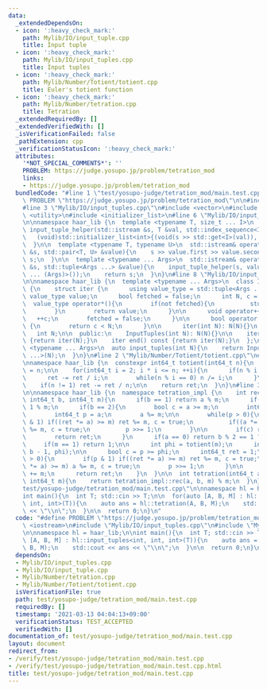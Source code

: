 ```yaml
---
data:
  _extendedDependsOn:
  - icon: ':heavy_check_mark:'
    path: Mylib/IO/input_tuple.cpp
    title: Input tuple
  - icon: ':heavy_check_mark:'
    path: Mylib/IO/input_tuples.cpp
    title: Input tuples
  - icon: ':heavy_check_mark:'
    path: Mylib/Number/Totient/totient.cpp
    title: Euler's totient function
  - icon: ':heavy_check_mark:'
    path: Mylib/Number/tetration.cpp
    title: Tetration
  _extendedRequiredBy: []
  _extendedVerifiedWith: []
  _isVerificationFailed: false
  _pathExtension: cpp
  _verificationStatusIcon: ':heavy_check_mark:'
  attributes:
    '*NOT_SPECIAL_COMMENTS*': ''
    PROBLEM: https://judge.yosupo.jp/problem/tetration_mod
    links:
    - https://judge.yosupo.jp/problem/tetration_mod
  bundledCode: "#line 1 \"test/yosupo-judge/tetration_mod/main.test.cpp\"\n#define\
    \ PROBLEM \"https://judge.yosupo.jp/problem/tetration_mod\"\n\n#include <iostream>\n\
    #line 3 \"Mylib/IO/input_tuples.cpp\"\n#include <vector>\n#include <tuple>\n#include\
    \ <utility>\n#include <initializer_list>\n#line 6 \"Mylib/IO/input_tuple.cpp\"\
    \n\nnamespace haar_lib {\n  template <typename T, size_t ... I>\n  static void\
    \ input_tuple_helper(std::istream &s, T &val, std::index_sequence<I ...>){\n \
    \   (void)std::initializer_list<int>{(void(s >> std::get<I>(val)), 0) ...};\n\
    \  }\n\n  template <typename T, typename U>\n  std::istream& operator>>(std::istream\
    \ &s, std::pair<T, U> &value){\n    s >> value.first >> value.second;\n    return\
    \ s;\n  }\n\n  template <typename ... Args>\n  std::istream& operator>>(std::istream\
    \ &s, std::tuple<Args ...> &value){\n    input_tuple_helper(s, value, std::make_index_sequence<sizeof\
    \ ... (Args)>());\n    return s;\n  }\n}\n#line 8 \"Mylib/IO/input_tuples.cpp\"\
    \n\nnamespace haar_lib {\n  template <typename ... Args>\n  class InputTuples\
    \ {\n    struct iter {\n      using value_type = std::tuple<Args ...>;\n     \
    \ value_type value;\n      bool fetched = false;\n      int N, c = 0;\n\n    \
    \  value_type operator*(){\n        if(not fetched){\n          std::cin >> value;\n\
    \        }\n        return value;\n      }\n\n      void operator++(){\n     \
    \   ++c;\n        fetched = false;\n      }\n\n      bool operator!=(iter &) const\
    \ {\n        return c < N;\n      }\n\n      iter(int N): N(N){}\n    };\n\n \
    \   int N;\n\n  public:\n    InputTuples(int N): N(N){}\n\n    iter begin() const\
    \ {return iter(N);}\n    iter end() const {return iter(N);}\n  };\n\n  template\
    \ <typename ... Args>\n  auto input_tuples(int N){\n    return InputTuples<Args\
    \ ...>(N);\n  }\n}\n#line 2 \"Mylib/Number/Totient/totient.cpp\"\n#include <cstdint>\n\
    \nnamespace haar_lib {\n  constexpr int64_t totient(int64_t n){\n    int64_t ret\
    \ = n;\n\n    for(int64_t i = 2; i * i <= n; ++i){\n      if(n % i == 0){\n  \
    \      ret -= ret / i;\n        while(n % i == 0) n /= i;\n      }\n    }\n\n\
    \    if(n != 1) ret -= ret / n;\n\n    return ret;\n  }\n}\n#line 3 \"Mylib/Number/tetration.cpp\"\
    \n\nnamespace haar_lib {\n  namespace tetration_impl {\n    int rec(int64_t a,\
    \ int64_t b, int64_t m){\n      if(b == 1) return a % m;\n      if(b == 0) return\
    \ 1 % m;\n      if(b == 2){\n        bool c = a >= m;\n        int64_t ret = 1;\n\
    \        int64_t p = a;\n        a %= m;\n\n        while(p > 0){\n          if(p\
    \ & 1) if((ret *= a) >= m) ret %= m, c = true;\n          if((a *= a) >= m) a\
    \ %= m, c = true;\n          p >>= 1;\n        }\n\n        if(c) ret += m;\n\
    \        return ret;\n      }\n      if(a == 0) return b % 2 == 1 ? 0 : 1;\n \
    \     if(m == 1) return 1;\n\n      int phi = totient(m);\n      int p = rec(a,\
    \ b - 1, phi);\n\n      bool c = p >= phi;\n      int64_t ret = 1;\n\n      while(p\
    \ > 0){\n        if(p & 1) if((ret *= a) >= m) ret %= m, c = true;\n        if((a\
    \ *= a) >= m) a %= m, c = true;\n        p >>= 1;\n      }\n\n      if(c) ret\
    \ += m;\n      return ret;\n    }\n  }\n\n  int tetration(int64_t a, int64_t b,\
    \ int64_t m){\n    return tetration_impl::rec(a, b, m) % m;\n  }\n}\n#line 6 \"\
    test/yosupo-judge/tetration_mod/main.test.cpp\"\n\nnamespace hl = haar_lib;\n\n\
    int main(){\n  int T; std::cin >> T;\n\n  for(auto [A, B, M] : hl::input_tuples<int,\
    \ int, int>(T)){\n    auto ans = hl::tetration(A, B, M);\n    std::cout << ans\
    \ << \"\\n\";\n  }\n\n  return 0;\n}\n"
  code: "#define PROBLEM \"https://judge.yosupo.jp/problem/tetration_mod\"\n\n#include\
    \ <iostream>\n#include \"Mylib/IO/input_tuples.cpp\"\n#include \"Mylib/Number/tetration.cpp\"\
    \n\nnamespace hl = haar_lib;\n\nint main(){\n  int T; std::cin >> T;\n\n  for(auto\
    \ [A, B, M] : hl::input_tuples<int, int, int>(T)){\n    auto ans = hl::tetration(A,\
    \ B, M);\n    std::cout << ans << \"\\n\";\n  }\n\n  return 0;\n}\n"
  dependsOn:
  - Mylib/IO/input_tuples.cpp
  - Mylib/IO/input_tuple.cpp
  - Mylib/Number/tetration.cpp
  - Mylib/Number/Totient/totient.cpp
  isVerificationFile: true
  path: test/yosupo-judge/tetration_mod/main.test.cpp
  requiredBy: []
  timestamp: '2021-03-13 04:04:13+09:00'
  verificationStatus: TEST_ACCEPTED
  verifiedWith: []
documentation_of: test/yosupo-judge/tetration_mod/main.test.cpp
layout: document
redirect_from:
- /verify/test/yosupo-judge/tetration_mod/main.test.cpp
- /verify/test/yosupo-judge/tetration_mod/main.test.cpp.html
title: test/yosupo-judge/tetration_mod/main.test.cpp
---
```

